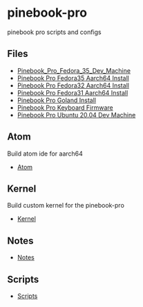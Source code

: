 # pinebook-pro

pinebook pro scripts and configs

## Files

- [Pinebook_Pro_Fedora_35_Dev_Machine](./Pinebook_Pro_Fedora_35_Dev_Machine.md)
- [Pinebook Pro Fedora35 Aarch64 Install](./Pinebook_Pro_Fedora35_aarch64_install.md)
- [Pinebook Pro Fedora32 Aarch64 Install](./Pinebook_Pro_Fedora32_aarch64_install.md)
- [Pinebook Pro Fedora31 Aarch64 Install](./Pinebook_Pro_Fedora31_aarch64_install.md)
- [Pinebook Pro Goland Install](./Pinebook_Pro_GoLand_install.md)
- [Pinebook Pro Keyboard Firmware](./Pinebook_Pro_Keyboard_Firmware.md)
- [Pinebook Pro Ubuntu 20.04 Dev Machine](./Pinebook_Pro_Ubuntu_20.04_Dev_Machine.md)

## Atom

Build atom ide for aarch64

- [Atom](./atom)

## Kernel

Build custom kernel for the pinebook-pro

- [Kernel](./kernel)

## Notes

- [Notes](./notes)

## Scripts

- [Scripts](./scripts)
